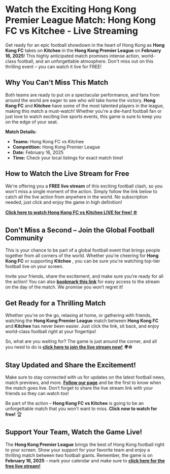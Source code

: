 # Watch the Exciting Hong Kong Premier League Match: Hong Kong FC vs Kitchee - Live Streaming

Get ready for an epic football showdown in the heart of Hong Kong as **Hong Kong FC** takes on **Kitchee** in the **Hong Kong Premier League** on **February 16, 2025**! This highly anticipated match promises intense action, world-class football, and an unforgettable atmosphere. Don't miss out on this thrilling event – you can watch it live for FREE!

## Why You Can't Miss This Match

Both teams are ready to put on a spectacular performance, and fans from around the world are eager to see who will take home the victory. **Hong Kong FC** and **Kitchee** have some of the most talented players in the league, making this match a must-watch! Whether you're a die-hard football fan or just love to watch exciting live sports events, this game is sure to keep you on the edge of your seat.

**Match Details:**

- **Teams:** Hong Kong FC vs Kitchee
- **Competition:** Hong Kong Premier League
- **Date:** February 16, 2025
- **Time:** Check your local listings for exact match time!

## How to Watch the Live Stream for Free

We're offering you a **FREE live stream** of this exciting football clash, so you won't miss a single moment of the action. Simply follow the link below to catch all the live action from anywhere in the world. No subscription needed, just click and enjoy the game in high definition!

[**Click here to watch Hong Kong FC vs Kitchee LIVE for free!** ⚽](https://tinyurl.com/livestreamfreeo?st=Hong+Kong+FC+vs+Kitchee&si=ghc)

## Don't Miss a Second – Join the Global Football Community

This is your chance to be part of a global football event that brings people together from all corners of the world. Whether you're cheering for **Hong Kong FC** or supporting **Kitchee** , you can be sure you're watching top-tier football live on your screen.

Invite your friends, share the excitement, and make sure you’re ready for all the action! You can also [**bookmark this link**](https://tinyurl.com/livestreamfreeo?st=Hong+Kong+FC+vs+Kitchee&si=ghc) for easy access to the stream on the day of the match. We promise you won’t regret it!

## Get Ready for a Thrilling Match

Whether you're on the go, relaxing at home, or gathering with friends, watching the **Hong Kong Premier League** match between **Hong Kong FC** and **Kitchee** has never been easier. Just click the link, sit back, and enjoy world-class football right at your fingertips!

So, what are you waiting for? The game is just around the corner, and all you need to do is [**click here to join the live stream now!**](https://tinyurl.com/livestreamfreeo?st=Hong+Kong+FC+vs+Kitchee&si=ghc) 🌍⚽

## Stay Updated and Share the Excitement!

Make sure to stay connected with us for updates on the latest football news, match previews, and more. [**Follow our page**](https://tinyurl.com/livestreamfreeo?st=Hong+Kong+FC+vs+Kitchee&si=ghc) and be the first to know when the match goes live. Don’t forget to share the live stream link with your friends so they can watch too!

Be part of the action – **Hong Kong FC vs Kitchee** is going to be an unforgettable match that you won't want to miss. **Click now to watch for free!** 🏆

## Support Your Team, Watch the Game Live!

The **Hong Kong Premier League** brings the best of Hong Kong football right to your screen. Show your support for your favorite team and enjoy a thrilling match between two football giants. Remember, the game is on **February 16, 2025** – mark your calendar and make sure to [**click here for the free live stream!**](https://tinyurl.com/livestreamfreeo?st=Hong+Kong+FC+vs+Kitchee&si=ghc)
